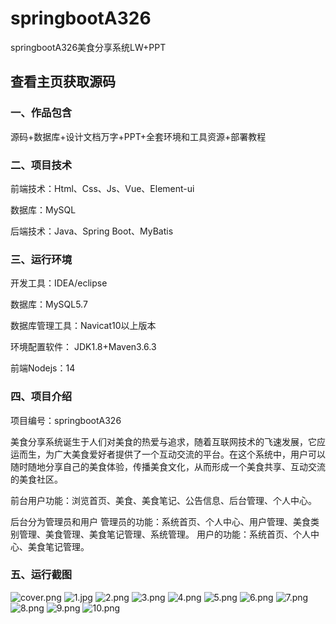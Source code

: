 # springbootA326
springbootA326美食分享系统LW+PPT
 
## 查看主页获取源码


### 一、作品包含

源码+数据库+设计文档万字+PPT+全套环境和工具资源+部署教程

### 二、项目技术

前端技术：Html、Css、Js、Vue、Element-ui

数据库：MySQL

后端技术：Java、Spring Boot、MyBatis

  

### 三、运行环境

开发工具：IDEA/eclipse

数据库：MySQL5.7

数据库管理工具：Navicat10以上版本

环境配置软件： JDK1.8+Maven3.6.3

前端Nodejs：14


### 四、项目介绍
项目编号：springbootA326

美食分享系统诞生于人们对美食的热爱与追求，随着互联网技术的飞速发展，它应运而生，为广大美食爱好者提供了一个互动交流的平台。在这个系统中，用户可以随时随地分享自己的美食体验，传播美食文化，从而形成一个美食共享、互动交流的美食社区。

前台用户功能：浏览首页、美食、美食笔记、公告信息、后台管理、个人中心。

后台分为管理员和用户
管理员的功能：系统首页、个人中心、用户管理、美食类别管理、美食管理、美食笔记管理、系统管理。
用户的功能：系统首页、个人中心、美食笔记管理。

### 五、运行截图

![cover.png](./cover.png)
![1.jpg](./1.jpg)
![2.png](./2.png)
![3.png](./3.png)
![4.png](./4.png)
![5.png](./5.png)
![6.png](./6.png)
![7.png](./7.png)
![8.png](./8.png)
![9.png](./9.png)
![10.png](./10.png)




  
